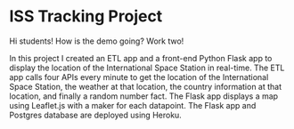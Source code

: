 # ISS Tracking Project

Hi students! How is the demo going? Work two!

In this project I created an ETL app and a front-end Python Flask app to display the location of the International Space Station in real-time. The ETL app calls four APIs every minute to get the location of the International Space Station, the weather at that location, the country information at that location, and finally a random number fact. The Flask app displays a map using Leaflet.js with a maker for each datapoint. The Flask app and Postgres database are deployed using Heroku.
